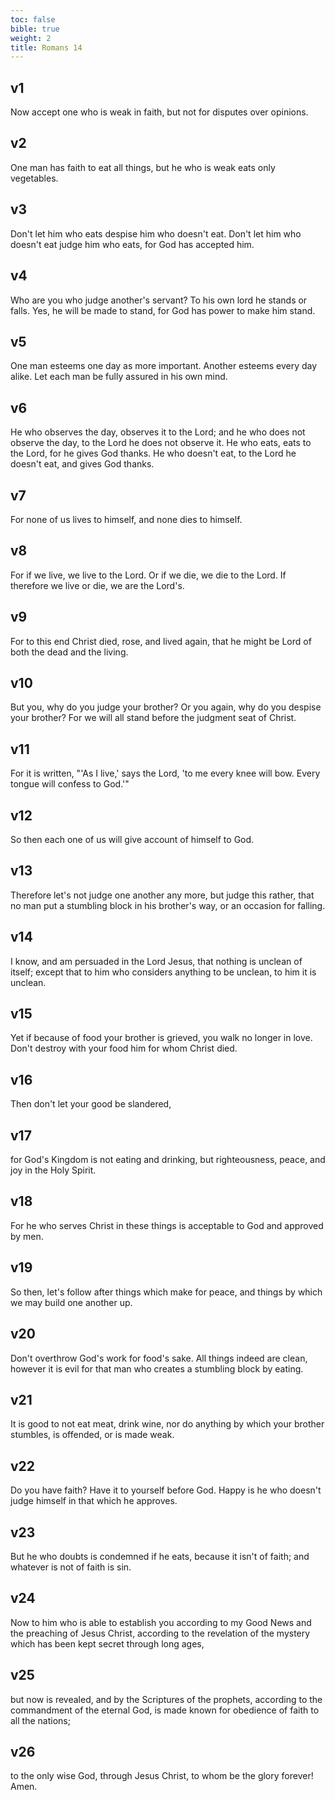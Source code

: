 ```yaml
---
toc: false
bible: true
weight: 2
title: Romans 14
---
```




## v1 
Now accept one who is weak in faith, but not for disputes over opinions. 

## v2 
One man has faith to eat all things, but he who is weak eats only vegetables. 

## v3 
Don't let him who eats despise him who doesn't eat. Don't let him who doesn't eat judge him who eats, for God has accepted him. 

## v4 
Who are you who judge another's servant? To his own lord he stands or falls. Yes, he will be made to stand, for God has power to make him stand. 

## v5 
One man esteems one day as more important. Another esteems every day alike. Let each man be fully assured in his own mind. 

## v6 
He who observes the day, observes it to the Lord; and he who does not observe the day, to the Lord he does not observe it. He who eats, eats to the Lord, for he gives God thanks. He who doesn't eat, to the Lord he doesn't eat, and gives God thanks. 

## v7 
For none of us lives to himself, and none dies to himself. 

## v8 
For if we live, we live to the Lord. Or if we die, we die to the Lord. If therefore we live or die, we are the Lord's. 

## v9 
For to this end Christ died, rose, and lived again, that he might be Lord of both the dead and the living. 

## v10 
But you, why do you judge your brother? Or you again, why do you despise your brother? For we will all stand before the judgment seat of Christ. 

## v11 
For it is written, "'As I live,' says the Lord, 'to me every knee will bow. Every tongue will confess to God.'" 

## v12 
So then each one of us will give account of himself to God. 

## v13 
Therefore let's not judge one another any more, but judge this rather, that no man put a stumbling block in his brother's way, or an occasion for falling. 

## v14 
I know, and am persuaded in the Lord Jesus, that nothing is unclean of itself; except that to him who considers anything to be unclean, to him it is unclean. 

## v15 
Yet if because of food your brother is grieved, you walk no longer in love. Don't destroy with your food him for whom Christ died. 

## v16 
Then don't let your good be slandered, 

## v17 
for God's Kingdom is not eating and drinking, but righteousness, peace, and joy in the Holy Spirit. 

## v18 
For he who serves Christ in these things is acceptable to God and approved by men. 

## v19 
So then, let's follow after things which make for peace, and things by which we may build one another up. 

## v20 
Don't overthrow God's work for food's sake. All things indeed are clean, however it is evil for that man who creates a stumbling block by eating. 

## v21 
It is good to not eat meat, drink wine, nor do anything by which your brother stumbles, is offended, or is made weak. 

## v22 
Do you have faith? Have it to yourself before God. Happy is he who doesn't judge himself in that which he approves. 

## v23 
But he who doubts is condemned if he eats, because it isn't of faith; and whatever is not of faith is sin. 

## v24 
Now to him who is able to establish you according to my Good News and the preaching of Jesus Christ, according to the revelation of the mystery which has been kept secret through long ages, 

## v25 
but now is revealed, and by the Scriptures of the prophets, according to the commandment of the eternal God, is made known for obedience of faith to all the nations; 

## v26 
to the only wise God, through Jesus Christ, to whom be the glory forever! Amen.
